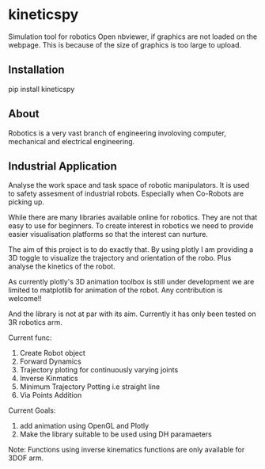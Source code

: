 # kineticspy
Simulation tool for robotics
Open nbviewer, if graphics are not loaded on the webpage. This is because of the size of graphics is too large to upload.

## Installation
pip install kineticspy

## About
Robotics is a very vast branch of engineering involoving computer, mechanical and electrical engineering.

## Industrial Application
Analyse the work space and task space of robotic manipulators. It is used to safety assesment of industrial robots. Especially when Co-Robots are picking up.

While there are many libraries available online for robotics. They are not that easy to use for beginners.
To create interest in robotics we need to provide easier visualisation platforms so that the interest can
nurture.

The aim of this project is to do exactly that. By using plotly I am providing a 3D toggle to visualize 
the trajectory and orientation of the robo. Plus analyse the kinetics of the robot.


As currently plotly's 3D animation toolbox is still under development we are limited to matplotlib for
animation of the robot.
Any contribution is welcome!!

And the library is not at par with its aim. Currently it has only been tested on 3R robotics arm.

Current func:
1. Create Robot object
2. Forward Dynamics
3. Trajectory ploting for continuously varying joints
4. Inverse Kinmatics 
5. Minimum Trajectory Potting i.e straight line
6. Via Points Addition

Current Goals:
1. add animation using OpenGL and Plotly
2. Make the library suitable to be used using DH paramaeters


Note: Functions using inverse kinematics functions are only available for 3DOF arm.
